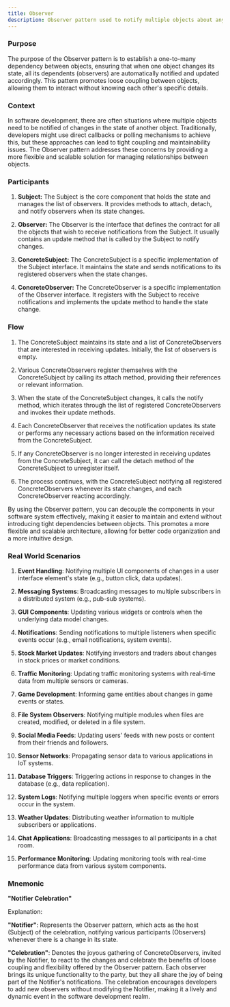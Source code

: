 ```yaml
---
title: Observer
description: Observer pattern used to notify multiple objects about any events that happen to the object they’re observing.
---
```

### Purpose

The purpose of the Observer pattern is to establish a one-to-many dependency between objects, ensuring that when one object changes its state, all its dependents (observers) are automatically notified and updated accordingly. This pattern promotes loose coupling between objects, allowing them to interact without knowing each other's specific details.

### Context

In software development, there are often situations where multiple objects need to be notified of changes in the state of another object. Traditionally, developers might use direct callbacks or polling mechanisms to achieve this, but these approaches can lead to tight coupling and maintainability issues. The Observer pattern addresses these concerns by providing a more flexible and scalable solution for managing relationships between objects.

### Participants

1. **Subject:** The Subject is the core component that holds the state and manages the list of observers. It provides methods to attach, detach, and notify observers when its state changes.

2. **Observer:** The Observer is the interface that defines the contract for all the objects that wish to receive notifications from the Subject. It usually contains an update method that is called by the Subject to notify changes.

3. **ConcreteSubject:** The ConcreteSubject is a specific implementation of the Subject interface. It maintains the state and sends notifications to its registered observers when the state changes.

4. **ConcreteObserver:** The ConcreteObserver is a specific implementation of the Observer interface. It registers with the Subject to receive notifications and implements the update method to handle the state change.

### Flow


1. The ConcreteSubject maintains its state and a list of ConcreteObservers that are interested in receiving updates. Initially, the list of observers is empty.

2. Various ConcreteObservers register themselves with the ConcreteSubject by calling its attach method, providing their references or relevant information.

3. When the state of the ConcreteSubject changes, it calls the notify method, which iterates through the list of registered ConcreteObservers and invokes their update methods.

4. Each ConcreteObserver that receives the notification updates its state or performs any necessary actions based on the information received from the ConcreteSubject.

5. If any ConcreteObserver is no longer interested in receiving updates from the ConcreteSubject, it can call the detach method of the ConcreteSubject to unregister itself.

6. The process continues, with the ConcreteSubject notifying all registered ConcreteObservers whenever its state changes, and each ConcreteObserver reacting accordingly.

By using the Observer pattern, you can decouple the components in your software system effectively, making it easier to maintain and extend without introducing tight dependencies between objects. This promotes a more flexible and scalable architecture, allowing for better code organization and a more intuitive design.

### Real World Scenarios

1. **Event Handling**: Notifying multiple UI components of changes in a user interface element's state (e.g., button click, data updates).

2. **Messaging Systems**: Broadcasting messages to multiple subscribers in a distributed system (e.g., pub-sub systems).

3. **GUI Components**: Updating various widgets or controls when the underlying data model changes.

4. **Notifications**: Sending notifications to multiple listeners when specific events occur (e.g., email notifications, system events).

5. **Stock Market Updates**: Notifying investors and traders about changes in stock prices or market conditions.

6. **Traffic Monitoring**: Updating traffic monitoring systems with real-time data from multiple sensors or cameras.

7. **Game Development**: Informing game entities about changes in game events or states.

8. **File System Observers**: Notifying multiple modules when files are created, modified, or deleted in a file system.

9. **Social Media Feeds**: Updating users' feeds with new posts or content from their friends and followers.

10. **Sensor Networks**: Propagating sensor data to various applications in IoT systems.

11. **Database Triggers**: Triggering actions in response to changes in the database (e.g., data replication).

12. **System Logs**: Notifying multiple loggers when specific events or errors occur in the system.

13. **Weather Updates**: Distributing weather information to multiple subscribers or applications.

14. **Chat Applications**: Broadcasting messages to all participants in a chat room.

15. **Performance Monitoring**: Updating monitoring tools with real-time performance data from various system components.

### Mnemonic

**"Notifier Celebration"**

Explanation:

**"Notifier"**: Represents the Observer pattern, which acts as the host (Subject) of the celebration, notifying various participants (Observers) whenever there is a change in its state.

**"Celebration"**: Denotes the joyous gathering of ConcreteObservers, invited by the Notifier, to react to the changes and celebrate the benefits of loose coupling and flexibility offered by the Observer pattern. Each observer brings its unique functionality to the party, but they all share the joy of being part of the Notifier's notifications. The celebration encourages developers to add new observers without modifying the Notifier, making it a lively and dynamic event in the software development realm.

